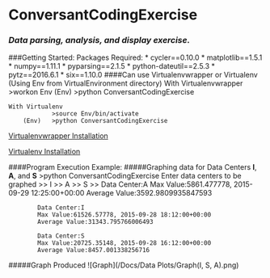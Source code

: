# __ConversantCodingExercise__
### _Data parsing, analysis, and display exercise._

###Getting Started:
    Packages Required:
    * cycler==0.10.0
    * matplotlib==1.5.1
    * numpy==1.11.1
    * pyparsing==2.1.5
    * python-dateutil==2.5.3
    * pytz==2016.6.1
    * six==1.10.0
####Can use Virtualenvwrapper or Virtualenv (Using Env from VirtualEnvironment directory)
    With Virtualenvwrapper
                >workon Env
        (Env)   >python ConversantCodingExercise
        
    With Virtualenv
                >source Env/bin/activate
        (Env)   >python ConversantCodingExercise
        
[Virtualenvwrapper Installation](https://virtualenvwrapper.readthedocs.io/en/latest/install.html)

[Virtualenv Installation](https://virtualenv.pypa.io/en/stable/installation/)

####Program Execution Example:
#####Graphing data for Data Centers **I**, **A**, and **S**
            >python ConversantCodingExercise
            Enter data centers to be graphed
            >> I
            >> A
            >> S
            >>
            Data Center:A
            Max Value:5861.477778, 2015-09-29 12:25:00+00:00
            Average Value:3592.9809935847593
            
            Data Center:I
            Max Value:61526.57778, 2015-09-28 18:12:00+00:00
            Average Value:31343.795766006493
            
            Data Center:S
            Max Value:20725.35148, 2015-09-28 16:12:00+00:00
            Average Value:8457.001338256716
#####Graph Produced
![Graph](/Docs/Data Plots/Graph(I, S, A).png)

